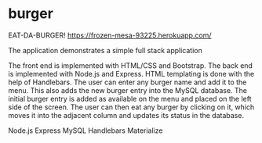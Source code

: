 # burger
EAT-DA-BURGER! https://frozen-mesa-93225.herokuapp.com/

The application demonstrates a simple full stack application

The front end is implemented with HTML/CSS and Bootstrap.
The back end is implemented with Node.js and Express. HTML templating is done with the help of Handlebars.
The user can enter any burger name and add it to the menu. This also adds the new burger entry into the MySQL database. 
The initial burger entry is added as available on the menu and placed on the left side of the screen. 
The user can then eat any burger by clicking on it, which moves it into the adjacent column and updates its status in the database.

Node.js 
Express 
MySQL
Handlebars
Materialize



